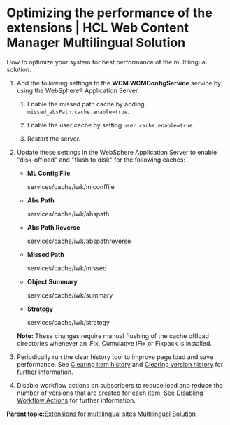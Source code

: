 # Optimizing the performance of the extensions \| HCL Web Content Manager Multilingual Solution

How to optimize your system for best performance of the multilingual solution.

1.  Add the following settings to the **WCM WCMConfigService** service by using the WebSphere® Application Server.

    1.  Enable the missed path cache by adding `missed_absPath.cache.enable=true`.

    2.  Enable the user cache by setting `user.cache.enable=true`.

    3.  Restart the server.

2.  Update these settings in the WebSphere Application Server to enable "disk-offload" and "flush to disk" for the following caches:

    -   **ML Config File**

        services/cache/iwk/mlconffile

    -   **Abs Path**

        services/cache/iwk/abspath

    -   **Abs Path Reverse**

        services/cache/iwk/abspathreverse

    -   **Missed Path**

        services/cache/iwk/missed

    -   **Object Summary**

        services/cache/iwk/summary

    -   **Strategy**

        services/cache/iwk/strategy

    **Note:** These changes require manual flushing of the cache offload directories whenever an iFix, Cumulative iFix or Fixpack is installed.

3.  Periodically run the clear history tool to improve page load and save performance. See [Clearing item history](wcm_admin_clear_history.md) and [Clearing version history](wcm_admin_clear_versions.md) for further information.

4.  Disable workflow actions on subscribers to reduce load and reduce the number of versions that are created for each item. See [Disabling Workflow Actions](wcm_config_disable_actions.md) for further information.


**Parent topic:**[Extensions for multilingual sites Multilingual Solution](../wcm/wcm_mls_extensions.md)

